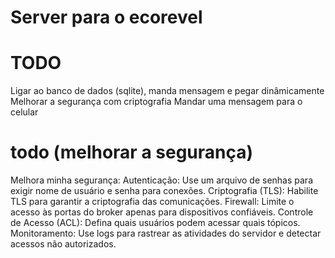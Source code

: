 # Server para o ecorevel

# TODO

Ligar ao banco de dados (sqlite), manda mensagem e pegar dinâmicamente
Melhorar a segurança com criptografia
Mandar uma mensagem para o celular

# todo (melhorar a segurança)

Melhora minha segurança:
Autenticação: Use um arquivo de senhas para exigir nome de usuário e senha para conexões.
Criptografia (TLS): Habilite TLS para garantir a criptografia das comunicações.
Firewall: Limite o acesso às portas do broker apenas para dispositivos confiáveis.
Controle de Acesso (ACL): Defina quais usuários podem acessar quais tópicos.
Monitoramento: Use logs para rastrear as atividades do servidor e detectar acessos não autorizados.
